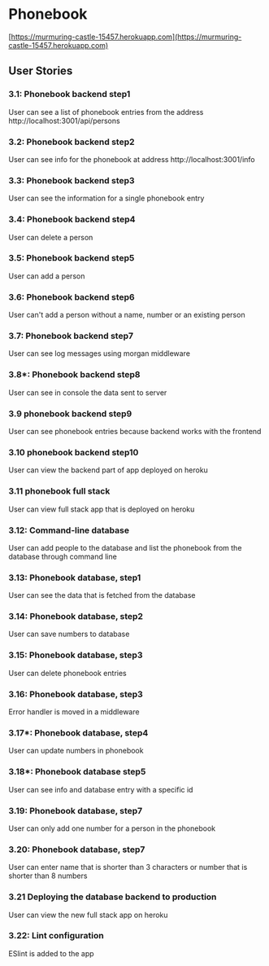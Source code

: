 # Phonebook

[https://murmuring-castle-15457.herokuapp.com](https://murmuring-castle-15457.herokuapp.com)

## User Stories

### 3.1: Phonebook backend step1

User can see a list of phonebook entries from the address http://localhost:3001/api/persons

### 3.2: Phonebook backend step2

User can see info for the phonebook at address http://localhost:3001/info

### 3.3: Phonebook backend step3

User can see the information for a single phonebook entry

### 3.4: Phonebook backend step4

User can delete a person

### 3.5: Phonebook backend step5

User can add a person

### 3.6: Phonebook backend step6

User can't add a person without a name, number or an existing person

### 3.7: Phonebook backend step7

User can see log messages using morgan middleware

### 3.8*: Phonebook backend step8

User can see in console the data sent to server

### 3.9 phonebook backend step9

User can see phonebook entries because backend works with the frontend

### 3.10 phonebook backend step10

User can view the backend part of app deployed on heroku

### 3.11 phonebook full stack

User can view full stack app that is deployed on heroku

### 3.12: Command-line database

User can add people to the database and list the phonebook from the database through command line

### 3.13: Phonebook database, step1

User can see the data that is fetched from the database

### 3.14: Phonebook database, step2

User can save numbers to database

### 3.15: Phonebook database, step3

User can delete phonebook entries

### 3.16: Phonebook database, step3

Error handler is moved in a middleware

### 3.17*: Phonebook database, step4

User can update numbers in phonebook

### 3.18*: Phonebook database step5

User can see info and database entry with a specific id

### 3.19: Phonebook database, step7

User can only add one number for a person in the phonebook

### 3.20: Phonebook database, step7

User can enter name that is shorter than 3 characters or number that is shorter than 8 numbers

### 3.21 Deploying the database backend to production

User can view the new full stack app on heroku

### 3.22: Lint configuration

ESlint is added to the app